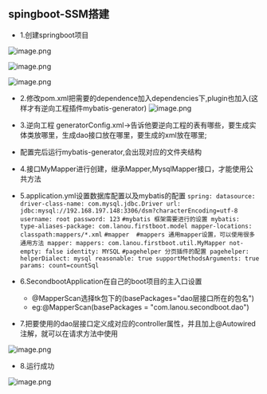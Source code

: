 ## spingboot-SSM搭建

* 1.创建springboot项目

![image.png](https://upload-images.jianshu.io/upload_images/14466577-043fe9ee8455b0e3.png?imageMogr2/auto-orient/strip%7CimageView2/2/w/1240)

![image.png](https://upload-images.jianshu.io/upload_images/14466577-7017cb8c7fd9c109.png?imageMogr2/auto-orient/strip%7CimageView2/2/w/1240)

![image.png](https://upload-images.jianshu.io/upload_images/14466577-0144260c8ab7a209.png?imageMogr2/auto-orient/strip%7CimageView2/2/w/1240)


* 2.修改pom.xml把需要的dependence加入dependencies下,plugin也加入(这样才有逆向工程插件mybatis-generator)
[]()
![image.png](https://upload-images.jianshu.io/upload_images/14466577-0051bc01e3e244d7.png?imageMogr2/auto-orient/strip%7CimageView2/2/w/1240)


* 3.逆向工程 generatorConfig.xml->告诉他要逆向工程的表有哪些，要生成实体类放哪里，生成dao接口放在哪里，要生成的xml放在哪里;
* 配置完后运行mybatis-generator,会出现对应的文件夹结构
	
* 4.接口MyMapper进行创建，继承Mapper<T>,MysqlMapper<T>接口，才能使用公共方法
* 5.application.yml设置数据库配置以及mybatis的配置
`spring:
    datasource:
        driver-class-name: com.mysql.jdbc.Driver
        url: jdbc:mysql://192.168.197.148:3306/dsm?characterEncoding=utf-8
        username: root
        password: 123`
`#mybatis 框架需要进行的设置
mybatis:
    type-aliases-package: com.lanou.firstboot.model
    mapper-locations: classpath:mappers/*.xml`
`#mapper 
#mappers 通用mapper设置，可以使用很多通用方法
mapper:
    mappers: com.lanou.firstboot.util.MyMapper
    not-empty: false
    identity: MYSQL`
`#pagehelper 分页插件的配置
pagehelper:
    helperDialect: mysql
    reasonable: true
    supportMethodsArguments: true
    params: count=countSql` 
* 6.SecondbootApplication在自己的boot项目的主入口设置
	* @MapperScan选择tk包下的(basePackages="dao层接口所在的包名")
	* eg:@MapperScan(basePackages = "com.lanou.secondboot.dao")
* 7.把要使用的dao层接口定义成对应的controller属性，并且加上@Autowired注解，就可以在请求方法中使用

![image.png](https://upload-images.jianshu.io/upload_images/14466577-9514dbac66c1bc9b.png?imageMogr2/auto-orient/strip%7CimageView2/2/w/1240)

* 8.运行成功

![image.png](https://upload-images.jianshu.io/upload_images/14466577-774ca5f89bcf2bff.png?imageMogr2/auto-orient/strip%7CimageView2/2/w/1240)





